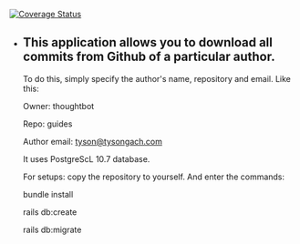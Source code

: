 <a href='https://coveralls.io/github/lookich/Gitcom?branch=master'><img src='https://coveralls.io/repos/github/lookich/Gitcom/badge.svg?branch=master' alt='Coverage Status' /></a>

* ## This application allows you to download all commits from Github of a particular author.

  To do this, simply specify the author's name, repository and email.
  Like this:
  
    Owner: thoughtbot
    
    Repo: guides
    
    Author email: tyson@tysongach.com

  It uses PostgreScL 10.7 database.

  For setups: copy the repository to yourself.
  And enter the commands:

  bundle install

  rails db:create

  rails db:migrate
